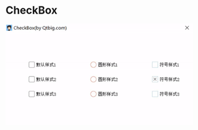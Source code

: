 # CheckBox
![CheckBox](https://github.com/QtComponent/CheckBox/blob/master/Test/CheckBox.gif?raw=true)
